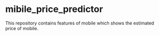 # mibile_price_predictor
This repository contains features of mobile which shows the estimated price of mobile.
